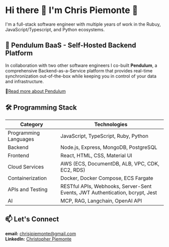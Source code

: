 # Hi there 👋 I'm Chris Piemonte 🤖

I'm a full-stack software engineer with multiple years of work in the Rubuy, JavaScript/Typescript, and Python ecosystems.

## 🚀 **Pendulum BaaS - Self-Hosted Backend Platform**

In collaboration with two other software engineers I co-built **Pendulum**, a comprehensive Backend-as-a-Service platform that provides real-time synchronization out-of-the-box while keeping you in control of your data and infrastructure.

📖[Read more about Pendulum](https://www.pendulum-baas.dev/)

## 🛠️ **Programming Stack**

| **Category** | **Technologies** |
|---|---|
| Programming Languages | JavaScript, TypeScript, Ruby, Python |
| Backend | Node.js, Express, MongoDB, PostgreSQL |
| Frontend | React, HTML, CSS, Material UI |
| Cloud Services | AWS (ECS, DocumentDB, ALB, VPC, CDK, EC2, RDS) |
| Containerization | Docker, Docker Compose, ECS Fargate |
| APIs and Testing | RESTful APIs, Webhooks, Server-Sent Events, JWT Authentication, bcrypt, Jest |
| AI | MCP, RAG, Langchain, OpenAI API |

## 📫 Let's Connect
**email:** chrisjpiemonte@gmail.com  
**LinkedIn:** [Christopher Piemonte](https://www.linkedin.com/in/christopher-piemonte-53114910a/)

<!--
**chris-piemonte/chris-piemonte** is a ✨ _special_ ✨ repository because its `README.md` (this file) appears on your GitHub profile.

Here are some ideas to get you started:

- 🔭 I’m currently working on ...
- 🌱 I’m currently learning ...
- 👯 I’m looking to collaborate on ...
- 🤔 I’m looking for help with ...
- 💬 Ask me about ...
- 📫 How to reach me: ...
- 😄 Pronouns: ...
- ⚡ Fun fact: ...
-->
